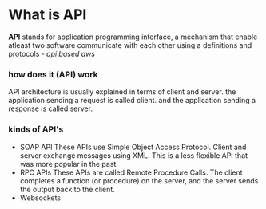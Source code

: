 # What is API

**API** stands for application programming interface, a mechanism that enable atleast two software communicate with each other using a definitions and
protocols - _api based aws_

### how does it (API) work

API architecture is usually explained in terms of client and server. the application sending a request is called client. and the application sending a response
is called server.

### kinds of API's

- SOAP API These APIs use Simple Object Access Protocol. Client and server exchange messages using XML. This is a less flexible API that was more popular in the past.
- RPC APIs These APIs are called Remote Procedure Calls. The client completes a function (or procedure) on the server, and the server sends the output back to the client.
- Websockets
